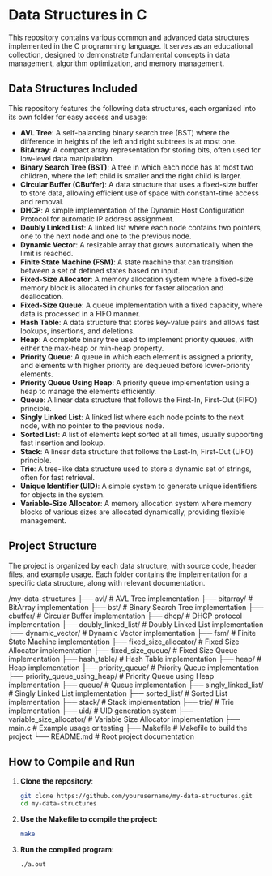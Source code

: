# Data Structures in C

This repository contains various common and advanced data structures implemented in the C programming language. It serves as an educational collection, designed to demonstrate fundamental concepts in data management, algorithm optimization, and memory management.

## Data Structures Included

This repository features the following data structures, each organized into its own folder for easy access and usage:

- **AVL Tree**: A self-balancing binary search tree (BST) where the difference in heights of the left and right subtrees is at most one.
- **BitArray**: A compact array representation for storing bits, often used for low-level data manipulation.
- **Binary Search Tree (BST)**: A tree in which each node has at most two children, where the left child is smaller and the right child is larger.
- **Circular Buffer (CBuffer)**: A data structure that uses a fixed-size buffer to store data, allowing efficient use of space with constant-time access and removal.
- **DHCP**: A simple implementation of the Dynamic Host Configuration Protocol for automatic IP address assignment.
- **Doubly Linked List**: A linked list where each node contains two pointers, one to the next node and one to the previous node.
- **Dynamic Vector**: A resizable array that grows automatically when the limit is reached.
- **Finite State Machine (FSM)**: A state machine that can transition between a set of defined states based on input.
- **Fixed-Size Allocator**: A memory allocation system where a fixed-size memory block is allocated in chunks for faster allocation and deallocation.
- **Fixed-Size Queue**: A queue implementation with a fixed capacity, where data is processed in a FIFO manner.
- **Hash Table**: A data structure that stores key-value pairs and allows fast lookups, insertions, and deletions.
- **Heap**: A complete binary tree used to implement priority queues, with either the max-heap or min-heap property.
- **Priority Queue**: A queue in which each element is assigned a priority, and elements with higher priority are dequeued before lower-priority elements.
- **Priority Queue Using Heap**: A priority queue implementation using a heap to manage the elements efficiently.
- **Queue**: A linear data structure that follows the First-In, First-Out (FIFO) principle.
- **Singly Linked List**: A linked list where each node points to the next node, with no pointer to the previous node.
- **Sorted List**: A list of elements kept sorted at all times, usually supporting fast insertion and lookup.
- **Stack**: A linear data structure that follows the Last-In, First-Out (LIFO) principle.
- **Trie**: A tree-like data structure used to store a dynamic set of strings, often for fast retrieval.
- **Unique Identifier (UID)**: A simple system to generate unique identifiers for objects in the system.
- **Variable-Size Allocator**: A memory allocation system where memory blocks of various sizes are allocated dynamically, providing flexible management.

## Project Structure

The project is organized by each data structure, with source code, header files, and example usage. Each folder contains the implementation for a specific data structure, along with relevant documentation.

/my-data-structures 
├── avl/ # AVL Tree implementation 
├── bitarray/ # BitArray implementation 
├── bst/ # Binary Search Tree implementation 
├── cbuffer/ # Circular Buffer implementation 
├── dhcp/ # DHCP protocol implementation 
├── doubly_linked_list/ # Doubly Linked List implementation 
├── dynamic_vector/ # Dynamic Vector implementation 
├── fsm/ # Finite State Machine implementation 
├── fixed_size_allocator/ # Fixed Size Allocator implementation 
├── fixed_size_queue/ # Fixed Size Queue implementation 
├── hash_table/ # Hash Table implementation 
├── heap/ # Heap implementation 
├── priority_queue/ # Priority Queue implementation 
├── priority_queue_using_heap/ # Priority Queue using Heap implementation 
├── queue/ # Queue implementation 
├── singly_linked_list/ # Singly Linked List implementation 
├── sorted_list/ # Sorted List implementation 
├── stack/ # Stack implementation 
├── trie/ # Trie implementation 
├── uid/ # UID generation system 
├── variable_size_allocator/ # Variable Size Allocator implementation 
├── main.c # Example usage or testing 
├── Makefile # Makefile to build the project 
└── README.md # Root project documentation


## How to Compile and Run

1. **Clone the repository**:

   ```bash
   git clone https://github.com/yourusername/my-data-structures.git
   cd my-data-structures
   ```

2. **Use the Makefile to compile the project:**
   ```bash
   make
   ```

3. **Run the compiled program:**
   ```bash
   ./a.out
   ```



